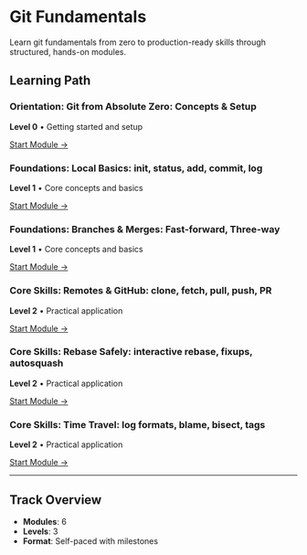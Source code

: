 # Git Fundamentals

Learn git fundamentals from zero to production-ready skills through structured, hands-on modules.

## Learning Path

### Orientation: Git from Absolute Zero: Concepts & Setup

**Level 0** • Getting started and setup

[Start Module →](https://github.com/AyhamJo7/Zero-2-Pro/blob/main/00-git-path/git-01-intro.md)

### Foundations: Local Basics: init, status, add, commit, log

**Level 1** • Core concepts and basics

[Start Module →](https://github.com/AyhamJo7/Zero-2-Pro/blob/main/00-git-path/git-02-first-commit.md)

### Foundations: Branches & Merges: Fast-forward, Three-way

**Level 1** • Core concepts and basics

[Start Module →](https://github.com/AyhamJo7/Zero-2-Pro/blob/main/00-git-path/git-03-branches-merges.md)

### Core Skills: Remotes & GitHub: clone, fetch, pull, push, PR

**Level 2** • Practical application

[Start Module →](https://github.com/AyhamJo7/Zero-2-Pro/blob/main/00-git-path/git-04-remotes-github.md)

### Core Skills: Rebase Safely: interactive rebase, fixups, autosquash

**Level 2** • Practical application

[Start Module →](https://github.com/AyhamJo7/Zero-2-Pro/blob/main/00-git-path/git-05-rebase-conflicts.md)

### Core Skills: Time Travel: log formats, blame, bisect, tags

**Level 2** • Practical application

[Start Module →](https://github.com/AyhamJo7/Zero-2-Pro/blob/main/00-git-path/git-06-history-tools.md)

---

## Track Overview

- **Modules**: 6
- **Levels**: 3
- **Format**: Self-paced with milestones

